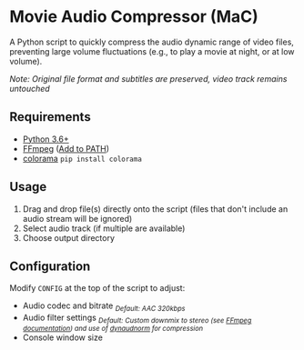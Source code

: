# Movie Audio Compressor (MaC)

A Python script to quickly compress the audio dynamic range of video files, preventing large volume fluctuations (e.g., to play a movie at night, or at low volume).

_Note: Original file format and subtitles are preserved, video track remains untouched_

## Requirements

- [Python 3.6+](https://www.python.org/downloads/)
- [FFmpeg](https://www.gyan.dev/ffmpeg/builds/) ([Add to PATH](https://phoenixnap.com/kb/ffmpeg-windows))
- [colorama](https://pypi.org/project/colorama/) `pip install colorama`

## Usage

1. Drag and drop file(s) directly onto the script (files that don't include an audio stream will be ignored)
2. Select audio track (if multiple are available)
3. Choose output directory

## Configuration

Modify `CONFIG` at the top of the script to adjust:

- Audio codec and bitrate <sub>_Default: AAC 320kbps_</sub>
- Audio filter settings <sub>_Default: Custom downmix to stereo (see [FFmpeg documentation](https://ffmpeg.org/ffmpeg-all.html)) and use of [dynaudnorm](http://underpop.online.fr/f/ffmpeg/help/dynaudnorm.htm.gz) for compression_</sub>
- Console window size
